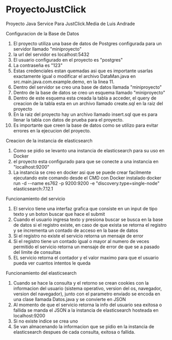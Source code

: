 # ProyectoJustClick
Proyecto Java Service Para JustClick.Media de Luis Andrade

Configuracion de la Base de Datos
1. El proyecto utiliza una base de datos de Postgres configurada para un servidor llamado "miniproyecto"
2. la url del servidor es localhost:5432
3. El usuario configurado en el proyecto es "postgres"
4. La contraseña es "123"
5. Estas credenciales estan quemadas asi que es importante usarlas exactamente igual o modificar el archivo DataMan.java en src.main.java.com.example.demo, en la linea 11.
6. Dentro del servidor se creo una base de datos llamada "miniproyecto"
7. Dentro de la base de datos se creo un esquema llamado "miniproyecto"
8. Dentro de este esquema esta creada la tabla a acceder, el query de creacion de la tabla esta en un archivo llamado create.sql en la raiz del proyecto
9. En la raiz del proyecto hay un archivo llamado insert.sql que es para llenar la tabla con datos de prueba para el proyecto.
10. Es importante que creen la base de datos como se utilizo para evitar errores en la ejecucion del proyecto.

Creacion de la instancia de elasticsearch
1. Como se pidio se levanto una instancia de elasticsearch para su uso en Docker
2. el proyecto esta configurado para que se conecte a una instancia en "localhost:9200"
3. La instancia se creo en docker asi que se puede crear facilmente ejecutando este comando desde el CMD con Docker instalado 
    docker run -d --name es762 -p 9200:9200 -e "discovery.type=single-node" elasticsearch:7.12.1

Funcionamiento del servicio
1. El servico tiene una interfaz grafica que consiste en un input de tipo texto y un boton buscar que hace el submit
2. Cuando el usuario ingresa texto y presiona buscar se busca en la base de datos si el registro existe, en caso de que exista se retorna el registro y se incrementa un contado de acceso en la base de datos
3. Si el registro no existe el servicio retorna un mensaje de error
4. Si el registro tiene un contado igual o mayor al numero de veces permitido el servicio retorna un mensaje de error de que se a pasado del limite de consultas
5. EL servicio retorna el contador y el valor maximo para que el usuario pueda ver cuantos intentos le queda

Funcionamiento del elasticsearch
1. Cuando se hace la consulta y el retorno se crean cookies con la informacion del usuario (sistema operativo, version del os, navegador, version del navegador), junto con el parametro enviado se encoda en una clase llamada Datos.java y se convierte en JSON
2. Al momento de que el servicio retorna la info del usuario sea exitosa o fallida se manda el JSON a la instancia de elasticsearch hosteada en localhost:9200
3. Si no existe indice se crea uno
4. Se van almacenando la informacion que se pidio en la instancia de elasticsearch despues de cada consulta, exitosa o fallida.




